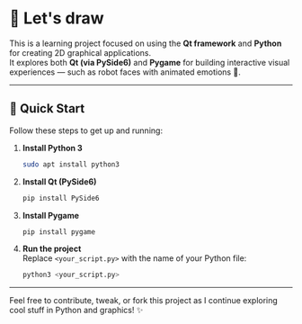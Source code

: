 # 🧭 Let's draw

This is a learning project focused on using the **Qt framework** and **Python** for creating 2D graphical applications.  
It explores both **Qt (via PySide6)** and **Pygame** for building interactive visual experiences — such as robot faces with animated emotions 🤖.

---

## 🚀 Quick Start

Follow these steps to get up and running:

1. **Install Python 3**
   ```bash
   sudo apt install python3
   ```

2. **Install Qt (PySide6)**
   ```bash
   pip install PySide6
   ```

3. **Install Pygame**
   ```bash
   pip install pygame
   ```

4. **Run the project**  
   Replace `<your_script.py>` with the name of your Python file:
   ```bash
   python3 <your_script.py>
   ```

---

Feel free to contribute, tweak, or fork this project as I continue exploring cool stuff in Python and graphics! ✨
